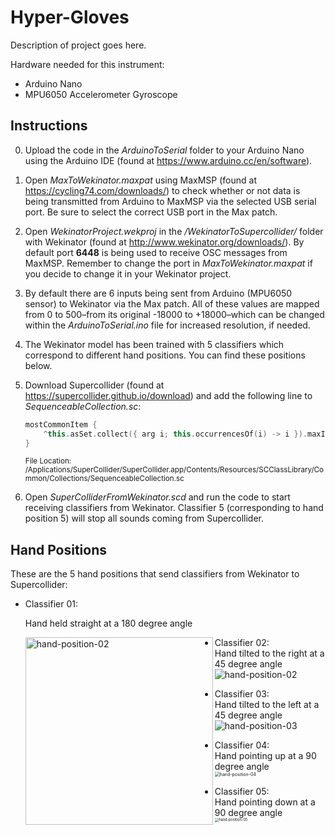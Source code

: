 # **Hyper-Gloves**

Description of project goes here.

Hardware needed for this instrument:

* Arduino Nano
* MPU6050 Accelerometer Gyroscope

## Instructions

0. Upload the code in the *ArduinoToSerial* folder to your Arduino Nano using the Arduino IDE (found at https://www.arduino.cc/en/software).

1. Open *MaxToWekinator.maxpat* using MaxMSP (found at https://cycling74.com/downloads/) to check whether or not data is being transmitted from Arduino to MaxMSP via the selected USB serial port. Be sure to select the correct USB port in the Max patch.

2. Open *WekinatorProject.wekproj* in the */WekinatorToSupercollider/* folder with Wekinator  (found at http://www.wekinator.org/downloads/). By default port **6448** is being used to receive OSC messages from MaxMSP. Remember to change the port in *MaxToWekinator.maxpat* if you decide to change it in your Wekinator project.

3. By default there are 6 inputs being sent from Arduino (MPU6050 sensor) to Wekinator via the Max patch. All of these values are mapped from 0 to 500–from its original -18000 to +18000–which can be changed within the *ArduinoToSerial.ino* file for increased resolution, if needed.

4. The Wekinator model has been trained with 5 classifiers which correspond to different hand positions. You can find these positions below.

5. Download Supercollider (found at https://supercollider.github.io/download) and add the following line to *SequenceableCollection.sc*:

   ```C++
   mostCommonItem {
       ^this.asSet.collect({ arg i; this.occurrencesOf(i) -> i }).maxItem.value
   }
   ```

   <sub>File Location: /Applications/SuperCollider/SuperCollider.app/Contents/Resources/SCClassLibrary/Common/Collections/SequenceableCollection.sc </sub>

4. Open *SuperColliderFromWekinator.scd* and run the code to start receiving classifiers from Wekinator. Classifier 5 (corresponding to hand position 5) will stop all sounds coming from Supercollider.

## Hand Positions

These are the 5 hand positions that send classifiers from Wekinator to Supercollider:

- Classifier 01: <br />

  Hand held straight at a 180 degree angle <br />

  <img align="left" src="https://i.ibb.co/wr42fDq/hand-position-1.png" alt="hand-position-02" width="300">

- Classifier 02:  
  Hand tilted to the right at a 45 degree angle  
  ![hand-position-02](https://i.ibb.co/Sr4J2j3/hand-position-2.jpg)
- Classifier 03:  
  Hand tilted to the left at a 45 degree angle  
  ![hand-position-03](https://i.ibb.co/R6HqQKP/hand-position-3.jpg)
- Classifier 04:  
  Hand pointing up at a 90 degree angle  
  <img src="https://i.ibb.co/K2fVNGq/hand-position-4.jpg" alt="hand-position-04" style="zoom:50%;" />
- Classifier 05:  
  Hand pointing down at a 90 degree angle  
  <img src="https://i.ibb.co/RQTNfDq/hand-position-5.png" alt="hand-position-05" style="zoom:40%;" />
